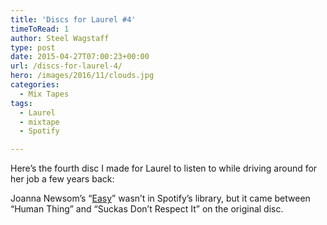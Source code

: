 ```yaml
---
title: 'Discs for Laurel #4'
timeToRead: 1 
author: Steel Wagstaff
type: post
date: 2015-04-27T07:00:23+00:00
url: /discs-for-laurel-4/
hero: /images/2016/11/clouds.jpg
categories:
  - Mix Tapes
tags:
  - Laurel
  - mixtape
  - Spotify

---
```

Here&#8217;s the fourth disc I made for Laurel to listen to while driving around for her job a few years back:  


Joanna Newsom&#8217;s &#8220;<a href="https://www.youtube.com/watch?v=P_47_CHdzHI" target="_blank">Easy</a>&#8221; wasn&#8217;t in Spotify&#8217;s library, but it came between &#8220;Human Thing&#8221; and &#8220;Suckas Don&#8217;t Respect It&#8221; on the original disc.